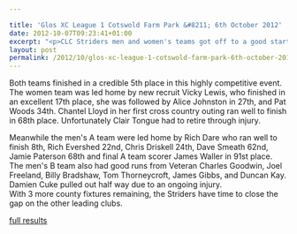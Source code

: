 ```yaml
---

title: 'Glos XC League 1 Cotswold Farm Park &#8211; 6th October 2012'
date: 2012-10-07T09:23:41+01:00
excerpt: "<p>CLC Striders men and women's teams got off to a good start in the first county league fixture of the season held at Cotswold Farm Park.</p>"
layout: post
permalink: /2012/10/glos-xc-league-1-cotswold-farm-park-6th-october-2012/
---
```

</p> 

Both teams finished in a credible 5th place in this highly competitive event.  
The women team was led home by new recruit Vicky Lewis, who finished in an excellent 17th place, she was followed by Alice Johnston in 27th, and Pat Woods 34th. Chantel Lloyd in her first cross country outing ran well to finish in 68th place. Unfortunately Clair Tongue had to retire through injury.

Meanwhile the men's A team were led home by Rich Dare who ran well to finish 8th, Rich Evershed 22nd, Chris Driskell 24th, Dave Smeath 62nd, Jamie Paterson 68th and final A team scorer James Waller in 91st place.  
The men's B team also had good runs from Veteran Charles Goodwin, Joel Freeland, Billy Bradshaw, Tom Thorneycroft, James Gibbs, and Duncan Kay. Damien Cuke pulled out half way due to an ongoing injury.  
With 3 more county fixtures remaining, the Striders have time to close the gap on the other leading clubs.

<a href="http://www.clcstriders-runningclub.co.uk/images/documents/glosxc06102012.pdf" target="_blank" rel="nofollow">full results</a>